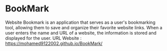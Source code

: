 # BookMark
Website Bookmark is an application that serves as a user's bookmarking tool, allowing them to save and organize their favorite website links. When a user enters the name and URL of a website, the information is stored and displayed for the user.
URL Website : https://mohamed9122002.github.io/BookMark/
